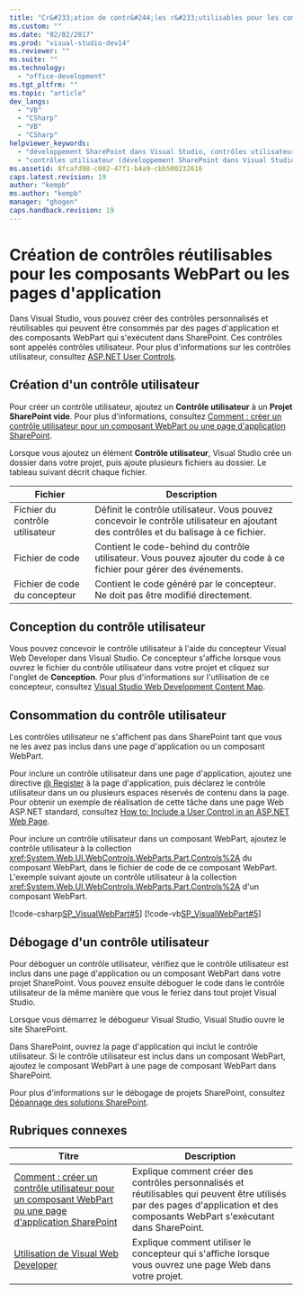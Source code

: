 ```yaml
---
title: "Cr&#233;ation de contr&#244;les r&#233;utilisables pour les composants WebPart ou les pages d&#39;application | Microsoft Docs"
ms.custom: ""
ms.date: "02/02/2017"
ms.prod: "visual-studio-dev14"
ms.reviewer: ""
ms.suite: ""
ms.technology: 
  - "office-development"
ms.tgt_pltfrm: ""
ms.topic: "article"
dev_langs: 
  - "VB"
  - "CSharp"
  - "VB"
  - "CSharp"
helpviewer_keywords: 
  - "développement SharePoint dans Visual Studio, contrôles utilisateur"
  - "contrôles utilisateur (développement SharePoint dans Visual Studio), créer"
ms.assetid: 8fcafd98-c002-47f1-b4a9-cbb500232616
caps.latest.revision: 19
author: "kempb"
ms.author: "kempb"
manager: "ghogen"
caps.handback.revision: 19
---
```

# Cr&#233;ation de contr&#244;les r&#233;utilisables pour les composants WebPart ou les pages d&#39;application
  Dans Visual Studio, vous pouvez créer des contrôles personnalisés et réutilisables qui peuvent être consommés par des pages d'application et des composants WebPart qui s'exécutent dans SharePoint.  Ces contrôles sont appelés contrôles utilisateur.  Pour plus d'informations sur les contrôles utilisateur, consultez [ASP.NET User Controls](http://msdn.microsoft.com/library/5e601b3d-bb16-4dbe-9e35-7e92a34565ca).  
  
## Création d'un contrôle utilisateur  
 Pour créer un contrôle utilisateur, ajoutez un **Contrôle utilisateur** à un **Projet SharePoint vide**.  Pour plus d'informations, consultez [Comment : créer un contrôle utilisateur pour un composant WebPart ou une page d'application SharePoint](../sharepoint/how-to-create-a-user-control-for-a-sharepoint-application-page-or-web-part.md).  
  
 Lorsque vous ajoutez un élément **Contrôle utilisateur**, Visual Studio crée un dossier dans votre projet, puis ajoute plusieurs fichiers au dossier.  Le tableau suivant décrit chaque fichier.  
  
|Fichier|Description|  
|-------------|-----------------|  
|Fichier du contrôle utilisateur|Définit le contrôle utilisateur.  Vous pouvez concevoir le contrôle utilisateur en ajoutant des contrôles et du balisage à ce fichier.|  
|Fichier de code|Contient le code\-behind du contrôle utilisateur.  Vous pouvez ajouter du code à ce fichier pour gérer des événements.|  
|Fichier de code du concepteur|Contient le code généré par le concepteur. Ne doit pas être modifié directement.|  
  
## Conception du contrôle utilisateur  
 Vous pouvez concevoir le contrôle utilisateur à l'aide du concepteur Visual Web Developer dans Visual Studio.  Ce concepteur s'affiche lorsque vous ouvrez le fichier du contrôle utilisateur dans votre projet et cliquez sur l'onglet de **Conception**.  Pour plus d'informations sur l'utilisation de ce concepteur, consultez [Visual Studio Web Development Content Map](http://msdn.microsoft.com/fr-fr/9c31f93b-c8fb-4599-9b14-6194ec8c7539).  
  
## Consommation du contrôle utilisateur  
 Les contrôles utilisateur ne s'affichent pas dans SharePoint tant que vous ne les avez pas inclus dans une page d'application ou un composant WebPart.  
  
 Pour inclure un contrôle utilisateur dans une page d'application, ajoutez une directive [@ Register](http://msdn.microsoft.com/fr-fr/66f34922-be41-4e36-9dc8-1774d85311d1) à la page d'application, puis déclarez le contrôle utilisateur dans un ou plusieurs espaces réservés de contenu dans la page.  Pour obtenir un exemple de réalisation de cette tâche dans une page Web ASP.NET standard, consultez [How to: Include a User Control in an ASP.NET Web Page](http://msdn.microsoft.com/library/7c3bfd74-846c-4b88-b1ef-45d75860af92).  
  
 Pour inclure un contrôle utilisateur dans un composant WebPart, ajoutez le contrôle utilisateur à la collection <xref:System.Web.UI.WebControls.WebParts.Part.Controls%2A> du composant WebPart, dans le fichier de code de ce composant WebPart.  L'exemple suivant ajoute un contrôle utilisateur à la collection <xref:System.Web.UI.WebControls.WebParts.Part.Controls%2A> d'un composant WebPart.  
  
 [!code-csharp[SP_VisualWebPart#5](../snippets/csharp/VS_Snippets_OfficeSP/sp_visualwebpart/cs/visualwebpart1/visualwebpart1.cs#5)]
 [!code-vb[SP_VisualWebPart#5](../snippets/visualbasic/VS_Snippets_OfficeSP/sp_visualwebpart/vb/visualwebpart1/visualwebpart1.vb#5)]  
  
## Débogage d'un contrôle utilisateur  
 Pour déboguer un contrôle utilisateur, vérifiez que le contrôle utilisateur est inclus dans une page d'application ou un composant WebPart dans votre projet SharePoint.  Vous pouvez ensuite déboguer le code dans le contrôle utilisateur de la même manière que vous le feriez dans tout projet Visual Studio.  
  
 Lorsque vous démarrez le débogueur Visual Studio, Visual Studio ouvre le site SharePoint.  
  
 Dans SharePoint, ouvrez la page d'application qui inclut le contrôle utilisateur.  Si le contrôle utilisateur est inclus dans un composant WebPart, ajoutez le composant WebPart à une page de composant WebPart dans SharePoint.  
  
 Pour plus d'informations sur le débogage de projets SharePoint, consultez [Dépannage des solutions SharePoint](../sharepoint/troubleshooting-sharepoint-solutions.md).  
  
## Rubriques connexes  
  
|Titre|Description|  
|-----------|-----------------|  
|[Comment : créer un contrôle utilisateur pour un composant WebPart ou une page d'application SharePoint](../sharepoint/how-to-create-a-user-control-for-a-sharepoint-application-page-or-web-part.md)|Explique comment créer des contrôles personnalisés et réutilisables qui peuvent être utilisés par des pages d'application et des composants WebPart s'exécutant dans SharePoint.|  
|[Utilisation de Visual Web Developer](http://msdn.microsoft.com/fr-fr/9c31f93b-c8fb-4599-9b14-6194ec8c7539)|Explique comment utiliser le concepteur qui s'affiche lorsque vous ouvrez une page Web dans votre projet.|  
  
  